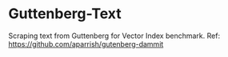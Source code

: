 # Guttenberg-Text
Scraping text from Guttenberg for Vector Index benchmark.
Ref: https://github.com/aparrish/gutenberg-dammit
